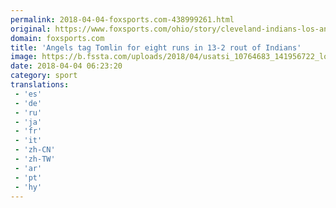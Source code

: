 ```yaml
---
permalink: 2018-04-04-foxsports.com-438999261.html
original: https://www.foxsports.com/ohio/story/cleveland-indians-los-angeles-angels-mlb-josh-tomlin-shohei-ohtani-first-major-league-home-run-mike-trout-jose-ramirez-040418
domain: foxsports.com
title: 'Angels tag Tomlin for eight runs in 13-2 rout of Indians'
image: https://b.fssta.com/uploads/2018/04/usatsi_10764683_141956722_lowres-cropped.vresize.1200.630.high.74.jpg
date: 2018-04-04 06:23:20
category: sport
translations: 
 - 'es'
 - 'de'
 - 'ru'
 - 'ja'
 - 'fr'
 - 'it'
 - 'zh-CN'
 - 'zh-TW'
 - 'ar'
 - 'pt'
 - 'hy'
---
```


